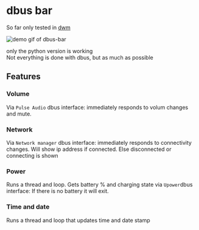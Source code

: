 # dbus bar
So far only tested in [dwm](https://dwm.suckless.org/)

![demo gif of dbus-bar](https://storage.googleapis.com/atle-static/dbus-bar-v.0.1.gif)

only the python version is working  
Not everything is done with dbus, but as much as possible

## Features
### Volume
Via `Pulse Audio` dbus interface: immediately responds to volum changes and mute.

### Network
Via `Network manager` dbus interface: immediately responds to connectivity changes. Will show ip address if connected. Else disconnected or connecting is shown

### Power
Runs a thread and loop. Gets battery % and charging state via `Upower`dbus interface: If there is no battery it will exit.

### Time and date
Runs a thread and loop that updates time and date stamp
